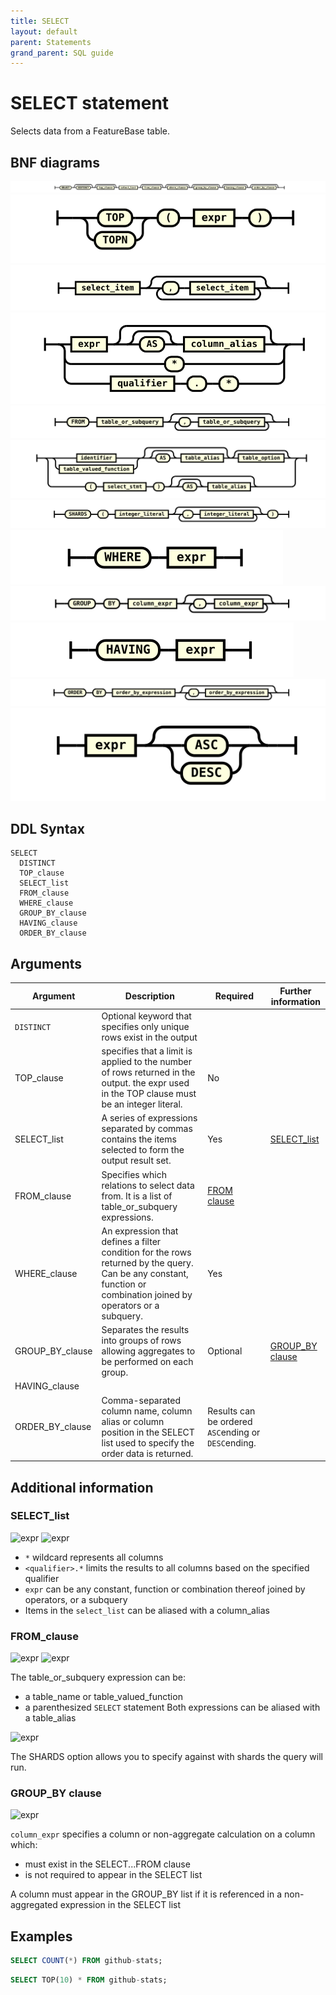 ```yaml
---
title: SELECT
layout: default
parent: Statements
grand_parent: SQL guide
---
```


# SELECT statement

Selects data from a FeatureBase table.

## BNF diagrams

![expr](/assets/images/sql-guide/select_stmt.svg)
![expr](/assets/images/sql-guide/top_clause.svg)
![expr](/assets/images/sql-guide/select_list.svg)
![expr](/assets/images/sql-guide/select_item.svg)
![expr](/assets/images/sql-guide/from_clause.svg)
![expr](/assets/images/sql-guide/table_or_subquery.svg)
![expr](/assets/images/sql-guide/table_option.svg)
![expr](/assets/images/sql-guide/where_clause.svg)
![expr](/assets/images/sql-guide/group_by_clause.svg)
![expr](/assets/images/sql-guide/having_clause.svg)
![expr](/assets/images/sql-guide/order_by_clause.svg)
![expr](/assets/images/sql-guide/order_by_expression.svg)

## DDL Syntax

```
SELECT
  DISTINCT
  TOP_clause
  SELECT_list
  FROM_clause
  WHERE_clause
  GROUP_BY_clause
  HAVING_clause
  ORDER_BY_clause
```

## Arguments

| Argument | Description | Required | Further information |
|---|---|---|---|
| `DISTINCT` | Optional keyword that specifies only unique rows exist in the output |  |
| TOP_clause | specifies that a limit is applied to the number of rows returned in the output. the expr used in the TOP clause must be an integer literal. | No |  |
| SELECT_list | A series of expressions separated by commas contains the items selected to form the output result set. | Yes | [SELECT_list](/statement-select#select_list) |
| FROM_clause | Specifies which relations to select data from. It is a list of table_or_subquery expressions. | [FROM clause](/statement-select#from-clause) |
| WHERE_clause | An expression that defines a filter condition for the rows returned by the query. Can be any constant, function or combination joined by operators or a subquery. | Yes |  |
| GROUP_BY_clause | Separates the results into groups of rows allowing aggregates to be performed on each group. | Optional | [GROUP_BY clause](/statement-select#group-by-clause) |
| HAVING_clause |
| ORDER_BY_clause | Comma-separated column name, column alias or column position in the SELECT list used to specify the order data is returned. | Results can be ordered `ASC`ending or `DESC`ending. |

## Additional information

### SELECT_list

![expr](/img/sql/select_list.svg)
![expr](/img/sql/select_item.svg)

* `*` wildcard represents all columns
* `<qualifier>.*` limits the results to all columns based on the specified qualifier
* `expr` can be any constant, function or combination thereof joined by operators, or a subquery
* Items in the `select_list` can be aliased with a column_alias

### FROM_clause

![expr](/img/sql/from_clause.svg)
![expr](/img/sql/table_or_subquery.svg)

The table_or_subquery expression can be:
* a table_name or table_valued_function
* a parenthesized `SELECT` statement
Both expressions can be aliased with a table_alias

![expr](/img/sql/table_option.svg)

The SHARDS option allows you to specify against with shards the query will run.

### GROUP_BY clause

![expr](/img/sql/group_by_clause.svg)

`column_expr` specifies a column or non-aggregate calculation on a column which:
* must exist in the SELECT...FROM clause
* is not required to appear in the SELECT list

A column must appear in the GROUP_BY list if it is referenced in a non-aggregated expression in the SELECT list

## Examples

```sql
SELECT COUNT(*) FROM github-stats;
```

```sql
SELECT TOP(10) * FROM github-stats;
```

